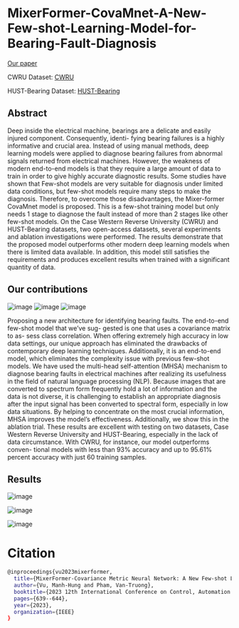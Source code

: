 # MixerFormer-CovaMnet-A-New-Few-shot-Learning-Model-for-Bearing-Fault-Diagnosis
[Our paper](https://ieeexplore.ieee.org/abstract/document/10382300)

CWRU Dataset: [CWRU](https://onedrive.live.com/?authkey=%21ABjTfwuf9JDxJGg&id=C42A7BAEE78840DE%21421&cid=C42A7BAEE78840DE&parId=root&parQt=sharedby&o=OneUp)

HUST-Bearing Dataset: [HUST-Bearing](https://data.mendeley.com/datasets/cbv7jyx4p9/2)
## Abstract
  Deep inside the electrical machine, bearings are
a delicate and easily injured component. Consequently, identi-
fying bearing failures is a highly informative and crucial area.
Instead of using manual methods, deep learning models were
applied to diagnose bearing failures from abnormal signals
returned from electrical machines. However, the weakness
of modern end-to-end models is that they require a large
amount of data to train in order to give highly accurate
diagnostic results. Some studies have shown that Few-shot
models are very suitable for diagnosis under limited data
conditions, but few-shot models require many steps to make
the diagnosis. Therefore, to overcome those disadvantages,
the Mixer-former CovaMnet model is proposed. This is a
few-shot training model but only needs 1 stage to diagnose
the fault instead of more than 2 stages like other few-shot
models. On the Case Western Reverse University (CWRU)
and HUST-Bearing datasets, two open-access datasets, several
experiments and ablation investigations were performed. The
results demonstrate that the proposed model outperforms other
modern deep learning models when there is limited data
available. In addition, this model still satisfies the requirements
and produces excellent results when trained with a significant
quantity of data.
## Our contributions
![image](https://github.com/VuManhHung307201/MixerFormer-CovaMnet-A-New-Few-shot-Learning-Model-for-Bearing-Fault-Diagnosis/assets/106971509/97786db3-b46b-4f08-9c15-96cd3bc987a9)
![image](https://github.com/VuManhHung307201/MixerFormer-CovaMnet-A-New-Few-shot-Learning-Model-for-Bearing-Fault-Diagnosis/assets/106971509/a3d714bf-3cbe-4268-a435-f447b95dd835)
![image](https://github.com/VuManhHung307201/MixerFormer-CovaMnet-A-New-Few-shot-Learning-Model-for-Bearing-Fault-Diagnosis/assets/106971509/cfb433c6-aa06-44fd-8cce-108805664729)



  Proposing a new architecture for identifying bearing
faults. The end-to-end few-shot model that we’ve sug-
gested is one that uses a covariance matrix to as-
sess class correlation. When offering extremely high
accuracy in low data settings, our unique approach
has eliminated the drawbacks of contemporary deep
learning techniques. Additionally, it is an end-to-end
model, which eliminates the complexity issue with
previous few-shot models.
  We have used the multi-head self-attention (MHSA)
mechanism to diagnose bearing faults in electrical
machines after realizing its usefulness in the field of
natural language processing (NLP). Because images
that are converted to spectrum form frequently hold
a lot of information and the data is not diverse, it
is challenging to establish an appropriate diagnosis
after the input signal has been converted to spectral
form, especially in low data situations. By helping to
concentrate on the most crucial information, MHSA
improves the model’s effectiveness. Additionally, we
show this in the ablation trial.
  These results are excellent with testing on two datasets,
Case Western Reverse University and HUST-Bearing,
especially in the lack of data circumstance. With
CWRU, for instance, our model outperforms conven-
tional models with less than 93% accuracy and up to
95.61% percent accuracy with just 60 training samples.
## Results
![image](https://github.com/VuManhHung307201/MixerFormer-CovaMnet-A-New-Few-shot-Learning-Model-for-Bearing-Fault-Diagnosis/assets/106971509/a582ec98-5e45-4b71-9d58-56065644fa15)


![image](https://github.com/VuManhHung307201/MixerFormer-CovaMnet-A-New-Few-shot-Learning-Model-for-Bearing-Fault-Diagnosis/assets/106971509/4fb25d76-5189-4e62-9fd6-ba20cb5aebcf)



![image](https://github.com/VuManhHung307201/MixerFormer-CovaMnet-A-New-Few-shot-Learning-Model-for-Bearing-Fault-Diagnosis/assets/106971509/4181d152-218e-4eaf-9ee3-eff339fba8ad)


# Citation
```bash
@inproceedings{vu2023mixerformer,
  title={MixerFormer-Covariance Metric Neural Network: A New Few-shot Learning Model for Bearing Fault Diagnosis},
  author={Vu, Manh-Hung and Pham, Van-Truong},
  booktitle={2023 12th International Conference on Control, Automation and Information Sciences (ICCAIS)},
  pages={639--644},
  year={2023},
  organization={IEEE}
}
```
